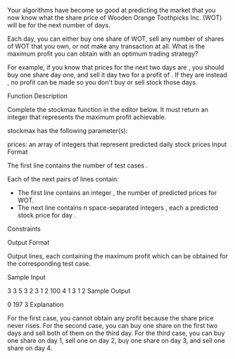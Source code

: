 Your algorithms have become so good at predicting the market that you now know what the share price of Wooden Orange Toothpicks Inc. (WOT) will be for the next number of days.

Each day, you can either buy one share of WOT, sell any number of shares of WOT that you own, or not make any transaction at all. What is the maximum profit you can obtain with an optimum trading strategy?

For example, if you know that prices for the next two days are , you should buy one share day one, and sell it day two for a profit of . If they are instead , no profit can be made so you don't buy or sell stock those days.

Function Description

Complete the stockmax function in the editor below. It must return an integer that represents the maximum profit achievable.

stockmax has the following parameter(s):

prices: an array of integers that represent predicted daily stock prices
Input Format

The first line contains the number of test cases .

Each of the next  pairs of lines contain:
- The first line contains an integer , the number of predicted prices for WOT.
- The next line contains n space-separated integers , each a predicted stock price for day .

Constraints

Output Format

Output  lines, each containing the maximum profit which can be obtained for the corresponding test case.

Sample Input

3
3
5 3 2
3
1 2 100
4
1 3 1 2
Sample Output

0
197
3
Explanation

For the first case, you cannot obtain any profit because the share price never rises.
For the second case, you can buy one share on the first two days and sell both of them on the third day.
For the third case, you can buy one share on day 1, sell one on day 2, buy one share on day 3, and sell one share on day 4.